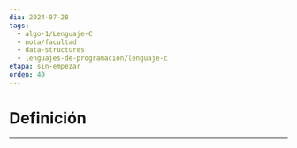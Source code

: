 ```yaml
---
dia: 2024-07-28
tags:
  - algo-1/Lenguaje-C
  - nota/facultad
  - data-structures
  - lenguajes-de-programación/lenguaje-c
etapa: sin-empezar
orden: 40
---
```

# Definición
---
